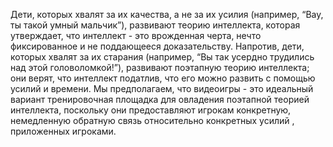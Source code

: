 Дети, которых хвалят за их качества, а не за их усилия (например,
“Вау, ты такой умный мальчик”), развивают теорию
интеллекта, которая утверждает, что интеллект - это
врожденная черта, нечто фиксированное и не поддающееся доказательству. Напротив, дети, которых хвалят за их старания
(например, “Вы так усердно трудились над этой головоломкой!”), развивают
поэтапную теорию интеллекта; они верят, что интеллект
податлив, что его можно развить с помощью
усилий и времени. Мы предполагаем, что видеоигры - это идеальный вариант
тренировочная площадка для овладения поэтапной теорией
интеллекта, поскольку они предоставляют игрокам конкретную, немедленную обратную связь относительно конкретных усилий
, приложенных игроками.